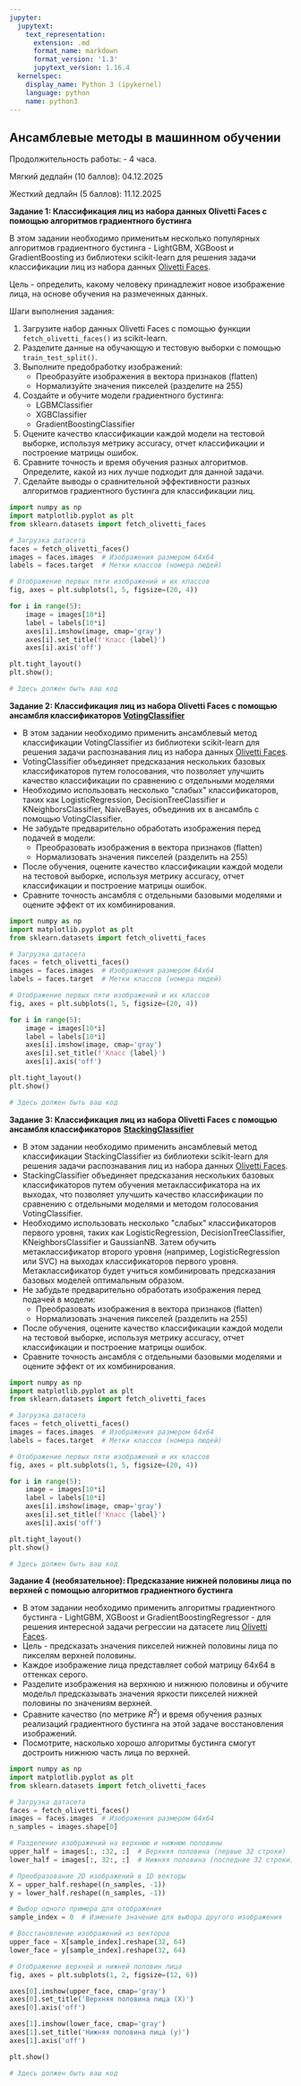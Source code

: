 ```yaml
---
jupyter:
  jupytext:
    text_representation:
      extension: .md
      format_name: markdown
      format_version: '1.3'
      jupytext_version: 1.16.4
  kernelspec:
    display_name: Python 3 (ipykernel)
    language: python
    name: python3
---
```


<!-- #region id="view-in-github" colab_type="text" editable=true slideshow={"slide_type": ""} -->
## Ансамблевые методы в машинном обучении

Продолжительность работы: - 4 часа.

Мягкий дедлайн (10 баллов): 04.12.2025

Жесткий дедлайн (5 баллов): 11.12.2025
<!-- #endregion -->

<!-- #region id="Km92zcbQ359V" editable=true slideshow={"slide_type": ""} -->
**Задание 1: Классификация лиц из набора данных Olivetti Faces с помощью алгоритмов градиентного бустинга** 

В этом задании необходимо применитьм несколько популярных алгоритмов градиентного бустинга - LightGBM, XGBoost и GradientBoosting из библиотеки scikit-learn для решения задачи классификации лиц из набора данных [Olivetti Faces](https://scikit-learn.org/stable/modules/generated/sklearn.datasets.fetch_olivetti_faces.html). 

Цель - определить, какому человеку принадлежит новое изображение лица, на основе обучения на размеченных данных.
<!-- #endregion -->

<!-- #region id="-XR0Lzn73som" editable=true slideshow={"slide_type": ""} -->
Шаги выполнения задания:

1. Загрузите набор данных Olivetti Faces с помощью функции `fetch_olivetti_faces()` из scikit-learn.
2. Разделите данные на обучающую и тестовую выборки с помощью `train_test_split()`.
3. Выполните предобработку изображений:
   - Преобразуйте изображения в вектора признаков (flatten)
   - Нормализуйте значения пикселей (разделите на 255)
4. Создайте и обучите модели градиентного бустинга:
   - LGBMClassifier
   - XGBClassifier
   - GradientBoostingClassifier
5. Оцените качество классификации каждой модели на тестовой выборке, используя метрику accuracy, отчет классификации и построение матрицы ошибок.
6. Сравните точность и время обучения разных алгоритмов. Определите, какой из них лучше подходит для данной задачи.
7. Сделайте выводы о сравнительной эффективности разных алгоритмов градиентного бустинга для классификации лиц.
<!-- #endregion -->

```python colab={"base_uri": "https://localhost:8080/", "height": 220} id="iLRV7yOEvcIo" outputId="4a20ddbf-fdaa-45d9-e1c7-7b0ff238f4aa" editable=true slideshow={"slide_type": ""}
import numpy as np
import matplotlib.pyplot as plt
from sklearn.datasets import fetch_olivetti_faces

# Загрузка датасета
faces = fetch_olivetti_faces()
images = faces.images  # Изображения размером 64x64
labels = faces.target  # Метки классов (номера людей)

# Отображение первых пяти изображений и их классов
fig, axes = plt.subplots(1, 5, figsize=(20, 4))

for i in range(5):
    image = images[10*i]
    label = labels[10*i]
    axes[i].imshow(image, cmap='gray')
    axes[i].set_title(f'Класс {label}')
    axes[i].axis('off')

plt.tight_layout()
plt.show();
```

```python id="9FgnjFgUgs3m" editable=true slideshow={"slide_type": ""}
# Здесь должен быть ваш код
```

<!-- #region id="Pme9_0Ee2r49" editable=true slideshow={"slide_type": ""} -->
**Задание 2: Классификация лиц из набора Olivetti Faces с помощью ансамбля классификаторов [VotingClassifier](https://scikit-learn.org/stable/modules/generated/sklearn.ensemble.VotingClassifier.html)**

- В этом задании необходимо применить ансамблевый метод классификации VotingClassifier из библиотеки scikit-learn для решения задачи распознавания лиц из набора данных [Olivetti Faces](https://scikit-learn.org/stable/modules/generated/sklearn.datasets.fetch_olivetti_faces.html).
- VotingClassifier объединяет предсказания нескольких базовых классификаторов путем голосования, что позволяет улучшить качество классификации по сравнению с отдельными моделями
- Необходимо использовать несколько "слабых" классификаторов, таких как LogisticRegression, DecisionTreeClassifier и KNeighborsClassifier, NaiveBayes, объединив их в ансамбль с помощью VotingClassifier.
- Не забудьте предварительно обработать изображения перед подачей в модели:
  - Преобразовать изображения в вектора признаков (flatten)
  - Нормализовать значения пикселей (разделить на 255)
- После обучения, оцените качество классификации каждой модели на тестовой выборке, используя метрику accuracy, отчет классификации и построение матрицы ошибок.
- Сравните точность ансамбля с отдельными базовыми моделями и оцените эффект от их комбинирования.
<!-- #endregion -->

```python colab={"base_uri": "https://localhost:8080/", "height": 220} id="v7qv_oR7zxW3" outputId="cca0fc55-64b2-43bb-ab01-266ea5fb7236" editable=true slideshow={"slide_type": ""}
import numpy as np
import matplotlib.pyplot as plt
from sklearn.datasets import fetch_olivetti_faces

# Загрузка датасета
faces = fetch_olivetti_faces()
images = faces.images  # Изображения размером 64x64
labels = faces.target  # Метки классов (номера людей)

# Отображение первых пяти изображений и их классов
fig, axes = plt.subplots(1, 5, figsize=(20, 4))

for i in range(5):
    image = images[10*i]
    label = labels[10*i]
    axes[i].imshow(image, cmap='gray')
    axes[i].set_title(f'Класс {label}')
    axes[i].axis('off')

plt.tight_layout()
plt.show()
```

```python id="5JTCgOGj033x" editable=true slideshow={"slide_type": ""}
# Здесь должен быть ваш код
```

<!-- #region id="NpoJ7k407pwz" editable=true slideshow={"slide_type": ""} -->
**Задание 3: Классификация лиц из набора Olivetti Faces с помощью ансамбля классификаторов** [**StackingClassifier**](https://scikit-learn.org/stable/modules/generated/sklearn.ensemble.StackingClassifier.html)

- В этом задании необходимо применить ансамблевый метод классификации StackingClassifier из библиотеки scikit-learn для решения задачи распознавания лиц из набора данных [Olivetti Faces](https://scikit-learn.org/stable/modules/generated/sklearn.datasets.fetch_olivetti_faces.html).
-  StackingClassifier объединяет предсказания нескольких базовых классификаторов путем обучения метаклассификатора на их выходах, что позволяет улучшить качество классификации по сравнению с отдельными моделями и методом голосования VotingClassifier.
- Необходимо использовать несколько "слабых" классификаторов первого уровня, таких как LogisticRegression, DecisionTreeClassifier, KNeighborsClassifier и GaussianNB. Затем обучить метаклассификатор второго уровня (например, LogisticRegression или SVC) на выходах классификаторов первого уровня. Метаклассификатор будет учиться комбинировать предсказания базовых моделей оптимальным образом.
- Не забудьте предварительно обработать изображения перед подачей в модели:
  - Преобразовать изображения в вектора признаков (flatten)
  - Нормализовать значения пикселей (разделить на 255)
- После обучения, оцените качество классификации каждой модели на тестовой выборке, используя метрику accuracy, отчет классификации и построение матрицы ошибок.
- Сравните точность ансамбля с отдельными базовыми моделями и оцените эффект от их комбинирования.
<!-- #endregion -->

```python colab={"base_uri": "https://localhost:8080/", "height": 220} id="KKDImQ-H2vxr" outputId="7628eb70-f717-452f-d166-a816b5519330" editable=true slideshow={"slide_type": ""}
import numpy as np
import matplotlib.pyplot as plt
from sklearn.datasets import fetch_olivetti_faces

# Загрузка датасета
faces = fetch_olivetti_faces()
images = faces.images  # Изображения размером 64x64
labels = faces.target  # Метки классов (номера людей)

# Отображение первых пяти изображений и их классов
fig, axes = plt.subplots(1, 5, figsize=(20, 4))

for i in range(5):
    image = images[10*i]
    label = labels[10*i]
    axes[i].imshow(image, cmap='gray')
    axes[i].set_title(f'Класс {label}')
    axes[i].axis('off')

plt.tight_layout()
plt.show()
```

```python id="RKlufzuJ2v26" editable=true slideshow={"slide_type": ""}
# Здесь должен быть ваш код
```

<!-- #region id="-lcS45XkxkDI" editable=true slideshow={"slide_type": ""} -->
**Задание 4 (необязательное): Предсказание нижней половины лица по верхней с помощью алгоритмов градиентного бустинга**

- В этом задании необходимо применить алгоритмы градиентного бустинга - LightGBM, XGBoost и GradientBoostingRegressor - для решения интересной задачи регрессии на датасете лиц [Olivetti Faces](https://scikit-learn.org/stable/modules/generated/sklearn.datasets.fetch_olivetti_faces.html).
- Цель - предсказать значения пикселей нижней половины лица по пикселям верхней половины.
- Каждое изображение лица представляет собой матрицу 64x64 в оттенках серого.
- Разделите изображения на верхнюю и нижнюю половины и обучите модельл предсказывать значения яркости пикселей нижней половины по значениям верхней.
- Сравните качество (по метрике $R^2$) и время обучения разных реализаций градиентного бустинга на этой задаче восстановления изображений.
- Посмотрите, насколько хорошо алгоритмы бустинга смогут достроить нижнюю часть лица по верхней.
<!-- #endregion -->

```python colab={"base_uri": "https://localhost:8080/", "height": 270} id="WW49Zf-RuE_J" outputId="7c785375-dc61-4b9d-9341-3efbe0f9b452" editable=true slideshow={"slide_type": ""}
import numpy as np
import matplotlib.pyplot as plt
from sklearn.datasets import fetch_olivetti_faces

# Загрузка датасета
faces = fetch_olivetti_faces()
images = faces.images  # Изображения размером 64x64
n_samples = images.shape[0]

# Разделение изображений на верхнюю и нижнюю половины
upper_half = images[:, :32, :]  # Верхняя половина (первые 32 строки)
lower_half = images[:, 32:, :]  # Нижняя половина (последние 32 строки)

# Преобразование 2D изображений в 1D векторы
X = upper_half.reshape((n_samples, -1))
y = lower_half.reshape((n_samples, -1))

# Выбор одного примера для отображения
sample_index = 0  # Измените значение для выбора другого изображения

# Восстановление изображений из векторов
upper_face = X[sample_index].reshape(32, 64)
lower_face = y[sample_index].reshape(32, 64)

# Отображение верхней и нижней половин лица
fig, axes = plt.subplots(1, 2, figsize=(12, 6))

axes[0].imshow(upper_face, cmap='gray')
axes[0].set_title('Верхняя половина лица (X)')
axes[0].axis('off')

axes[1].imshow(lower_face, cmap='gray')
axes[1].set_title('Нижняя половина лица (y)')
axes[1].axis('off')

plt.show()
```

```python id="_Cj0wjm_hJM7" editable=true slideshow={"slide_type": ""}
# Здесь должен быть ваш код
```
